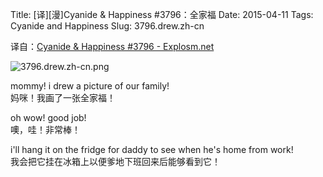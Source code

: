 Title: [译][漫]Cyanide & Happiness #3796：全家福
Date: 2015-04-11
Tags: Cyanide and Happiness
Slug: 3796.drew.zh-cn

译自：[Cyanide & Happiness #3796 - Explosm.net](http://explosm.net/comics/3796/)


![3796.drew.zh-cn.png](/static/images/comics/3796.drew.zh-cn.png)


mommy! i drew a picture
of our family!      
妈咪！我画了一张全家福！


oh wow! good job!       
噢，哇！非常棒！


i'll hang it on the
fridge for daddy to see
when he's home from work!       
我会把它挂在冰箱上以便爹地下班回来后能够看到它！

